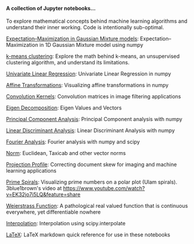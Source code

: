 #### A collection of Jupyter notebooks... 

To explore mathematical concepts behind machine learning algorithms and understand their inner working. Code is intentionally sub-optimal.

[Expectation&ndash;Maximization in Gaussian Mixture models](https://github.com/vinayshanbhag/math/blob/master/Expectation_Maximization.ipynb): Expectation&ndash;Maximization in 1D Gaussian Mixture model using numpy

[k-means clustering](https://github.com/vinayshanbhag/math/blob/master/K_means.ipynb): Explore the math behind k-means, an unsupervised clustering algorithm, and understand its limitations.

[Univariate Linear Regression](https://github.com/vinayshanbhag/math/blob/master/Univariate_Linear_Regression.ipynb): Univariate Linear Regression in numpy

[Affine Transformations](https://github.com/vinayshanbhag/math/blob/master/Affine_Transformations.ipynb): Visualizing affine transformations in numpy

[Convolution Kernels](https://github.com/vinayshanbhag/math/blob/master/Convolution_Kernels.ipynb): Convolution matrices in image filtering applications
 
[Eigen Decomposition](https://github.com/vinayshanbhag/math/blob/master/Eigen_Vectors.ipynb): Eigen Values and Vectors

[Principal Component Analysis](https://github.com/vinayshanbhag/math/blob/master/Principal_Component_Analysis.ipynb): Principal Component analysis with numpy

[Linear Discriminant Analysis](https://github.com/vinayshanbhag/math/blob/master/Linear_Discriminant_Analysis.ipynb): Linear Discriminant Analysis with numpy

[Fourier Analysis](https://github.com/vinayshanbhag/math/blob/master/Fourier_Analysis.ipynb): Fourier analysis with numpy and scipy

[Norm](https://github.com/vinayshanbhag/math/blob/master/Norm.ipynb): Euclidean, Taxicab and other vector norms

[Projection Profile](https://github.com/vinayshanbhag/math/blob/master/ProjectionProfile.ipynb): Correcting document skew for imaging and machine learning applications

[Prime Spirals](https://github.com/vinayshanbhag/math/blob/master/prime_spiral.ipynb): Visualizing prime numbers on a polar plot (Ulam spirals). 3blue1brown's video at https://www.youtube.com/watch?v=EK32jo7i5LQ&feature=share

[Weierstrass Function](https://github.com/vinayshanbhag/math/blob/master/Weierstrass.ipynb): A pathological real valued function that is continuous everywhere, yet differentiable nowhere

[Interpolation](https://github.com/vinayshanbhag/math/blob/master/Interpolation.ipynb): Interpolation using scipy.interpolate

[LaTeX](https://github.com/vinayshanbhag/math/blob/master/Latex_Quick_Reference.ipynb): LaTeX markdown quick reference for use in these notebooks

